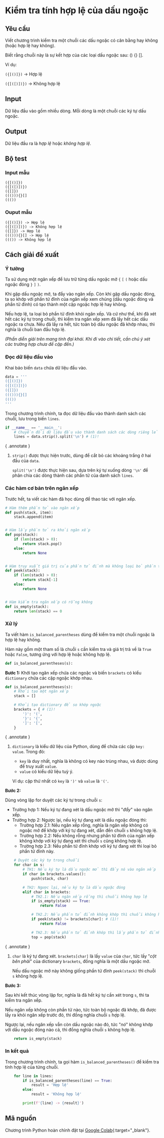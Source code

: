 # Kiểm tra tính hợp lệ của dấu ngoặc

## Yêu cầu

Viết chương trình kiểm tra một chuỗi các dấu ngoặc có cân bằng hay không (hoặc hợp lệ hay không).

Biết rằng chuỗi này là sự kết hợp của các loại dấu ngoặc sau: () {} [].

Ví dụ:

`({[()]})` → Hợp lệ

`({[([)])})` → Không hợp lệ

## Input

Dữ liệu đầu vào gồm nhiều dòng. Mỗi dòng là một chuỗi các ký tự dấu ngoặc.

## Output

Dữ liệu đầu ra là *hợp lệ* hoặc *không hợp lệ*.

## Bộ test

### Input mẫu

```pycon
({[()]})
({[([)])})
({[]})
((())){}[]
((())
```

### Ouput mẫu

```pycon
({[()]}) -> Hợp lệ
({[([)])}) -> Không hợp lệ
({[]}) -> Hợp lệ
((())){}[] -> Hợp lệ
((()) -> Không hợp lệ
```

## Cách giải đề xuất

### Ý tưởng

Ta sử dụng một ngăn xếp để lưu trữ từng dấu ngoặc mở `{` `[` `(` hoặc dấu ngoặc đóng `}` `]` `)`.

Khi gặp dấu ngoặc mở, ta đẩy vào ngăn xếp. Còn khi gặp dấu ngoặc đóng, ta so khớp với phần tử đỉnh của ngăn xếp xem chúng (dấu ngoặc đóng và phần tử đỉnh) có tạo thành một cặp ngoặc hợp lệ hay không.

Nếu hợp lệ, ta loại bỏ phần tử đỉnh khỏi ngăn xếp. Và cứ như thế, khi đã xét hết các ký tự trong chuỗi, thì kiểm tra ngăn xếp xem đã lấy hết các dấu ngoặc ra chưa. Nếu đã lấy ra hết, tức toàn bộ dấu ngoặc đã khớp nhau, thì nghĩa là chuỗi ban đầu hợp lệ. 

*(Phần diễn giải trên mang tính đại khái. Khi đi vào chi tiết, cần chú ý xét các trường hợp chưa đề cập đến.)*


### Đọc dữ liệu đầu vào

Khai báo biến `data` chứa dữ liệu đầu vào.

```py linenums="1"
data = '''
({[()]})
({[([)])})
({[]})
((())){}[]
((())
'''
```

Trong chương trình chính, ta đọc dữ liệu đầu vào thành danh sách các chuỗi, lưu trong biến `lines`.

```py linenums="73"
if __name__ == '__main__':
    # Chuyển đổi dữ liệu đầu vào thành danh sách các dòng riêng lẻ
    lines = data.strip().split('\n') # (1)!
```
{ .annotate }

1.  `strip()` được thực hiện trước, dùng để cắt bỏ các khoảng trắng ở hai đầu của `data`.

    `split('\n')` được thực hiện sau, dựa trên ký tự xuống dòng `'\n'` để phân chia các dòng  thành các phần tử của danh sách `lines`.

### Các hàm cơ bản trên ngăn xếp

Trước hết, ta viết các hàm đã học dùng để thao tác với ngăn xếp.

```py linenums="10"
# Hàm thêm phần tử vào ngăn xếp
def push(stack, item):
    stack.append(item)


# Hàm lấy phần tử ra khỏi ngăn xếp
def pop(stack):
    if (len(stack) > 0):
        return stack.pop()
    else:
        return None


# Hàm truy xuất giá trị của phần tử đỉnh mà không loại bỏ phần tử này
def peek(stack):
    if (len(stack) > 0):
        return stack[-1]
    else:
        return None


# Hàm kiểm tra ngăn xếp có rỗng không
def is_empty(stack):
    return len(stack) == 0
```

### Xử lý

Ta viết hàm `is_balanced_parentheses` dùng để kiểm tra một chuỗi ngoặc là hợp lệ hay không.

Hàm này gồm một tham số là chuỗi `s` cần kiểm tra và giá trị trả về là `True` hoặc `False`, tương ứng với hợp lệ hoặc không hợp lệ.

```py linenums="36"
def is_balanced_parentheses(s):
```

**Bước 1:** Khởi tạo ngăn xếp chứa các ngoặc và biến `brackets` có kiểu `dictionary` chứa các cặp ngoặc khớp nhau.

```py linenums="36"
def is_balanced_parentheses(s):
    # Khởi tạo một ngăn xếp
    stack = []

    # Khởi tạo dictionary để so khớp ngoặc
    brackets = { # (1)!
        ')': '(',
        '}': '{',
        ']': '[',
    }
```
{ .annotate }

1.  `dictionary` là kiểu dữ liệu của Python, dùng để chứa các cặp `key: value`. Trong đó:

    - `key` là duy nhất, nghĩa là không có key nào trùng nhau, và được dùng để truy xuất `value`.
    - `value` có kiểu dữ liệu tuỳ ý.

    Ví dụ: cặp thứ nhất có `key` là `')'` và `value` là `'('`.

**Bước 2:** 

Dùng vòng lặp for duyệt các ký tự trong chuỗi `s`:

- Trường hợp 1: Nếu ký tự đang xét là dấu ngoặc mở thì "*đẩy*" vào ngăn xếp.
- Trường hợp 2: Ngược lại, nếu ký tự đang xét là dấu ngoặc đóng thì:
    - Trường hợp 2.1: Nếu ngăn xếp rỗng, nghĩa là ngăn xếp không có ngoặc mở để khớp với ký tự đang xét, dẫn đến chuỗi `s` không hợp lệ.
    - Trường hợp 2.2: Nếu không rỗng nhưng phần tử đỉnh của ngăn xếp không khớp với ký tự đang xét thì chuỗi `s` cũng không hợp lệ.
    - Trường hợp 2.3: Nếu phần tử đỉnh khớp với ký tự đang xét thì loại bỏ phần tử đỉnh này.

```py linenums="47"
    # Duyệt các ký tự trong chuỗi
    for char in s:
        # TH1: Nếu ký tự là dấu ngoặc mở thì đẩy nó vào ngăn xếp
        if char in brackets.values():
            push(stack, char)

        # TH2: Ngược lại, nếu ký tự là dấu ngoặc đóng
        elif char in brackets:
            # TH2.1: Nếu ngăn xếp rỗng thì chuỗi không hợp lệ
            if is_empty(stack) == True:
                return False

            # TH2.2: Nếu phần tử đỉnh không khớp thì chuỗi không hợp lệ
            if peek(stack) != brackets[char]: # (1)!
                return False

            # TH2.3: Nếu phần tử đỉnh khớp thì lấy phần tử đỉnh ra khỏi ngăn xếp
            top = pop(stack)
```
{ .annotate }

1.  `char` là ký tự đang xét. `brackets[char]` là lấy `value` của `char`, tức lấy "*cột bên phải*" của dictionary `brackets`, đồng nghĩa là một dấu ngoặc mở.

    Nếu dấu ngoặc mở này không giống phần tử đỉnh `peek(stack)` thì chuỗi `s` không hợp lệ.

**Bước 3:**

Sau khi kết thúc vòng lặp for, nghĩa là đã hết ký tự cần xét trong `s`, thì ta kiểm tra ngăn xếp.

Nếu ngăn xếp không còn phần tử nào, tức toàn bộ ngoặc đã khớp, đã được lấy ra khỏi ngăn xếp trước đó, thì đồng nghĩa chuỗi `s` hợp lệ.

Ngược lại, nếu ngăn xếp vẫn còn dấu ngoặc nào đó, tức "*nó*" không khớp với dấu ngoặc đóng nào cả, thì đồng nghĩa chuỗi `s` không hợp lệ.

```py linenums="69"
    return is_empty(stack)
```

### In kết quả

Trong chương trình chính, ta gọi hàm `is_balanced_parentheses()` để kiểm tra tính hợp lệ của từng chuỗi.

```py linenums="79"
    for line in lines:
        if is_balanced_parentheses(line) == True:
            result = 'Hợp lệ'
        else:
            result = 'Không hợp lệ'

        print(f'{line} -> {result}')
```

## Mã nguồn

Chương trình Python hoàn chỉnh đặt tại [Google Colab](https://colab.research.google.com/drive/1Xt7WrNh0uClkZ13p0Yvc81MLUJmZZcWP?usp=sharing){:target="_blank"}.
